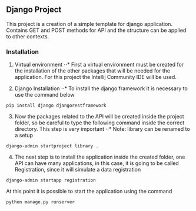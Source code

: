 ## Django Project 

This project is a creation of a simple template for django application. Contains GET and POST methods for API and the structure can be applied to other contexts.

### Installation

1. Virtual environment
   ⋅⋅* First a virtual environment must be created for the installation of the other packages that will be needed for the application. For this project the Intellij Community IDE will be used. 

2. Django Installation
   ⋅⋅* To install the django framework it is necessary to use the command below
```
pip install django djangorestframework
```

3. Now the packages related to the API will be created inside the project folder, so be careful to type the following command inside the correct directory. This step is very important
   ⋅⋅* Note: library can be renamed to a setup
```
django-admin startproject library .
```

4. The next step is to install the application inside the created folder, one API can have many applications, in this case, it is going to be called Registration, since it will simulate a data registration 
```
django-admin startapp registration
```

At this point it is possible to start the application using the command
```
python manage.py runserver
```


